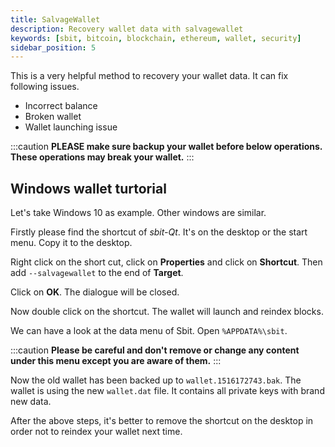 ```yaml
---
title: SalvageWallet
description: Recovery wallet data with salvagewallet
keywords: [sbit, bitcoin, blockchain, ethereum, wallet, security]
sidebar_position: 5
---
```


This is a very helpful method to recovery your wallet data. It can fix following issues.

 - Incorrect balance
 - Broken wallet
 - Wallet launching issue

:::caution
**PLEASE make sure backup your wallet before below operations. These operations may break your wallet.**
:::

## Windows wallet turtorial

Let's take Windows 10 as example. Other windows are similar.

Firstly please find the shortcut of *sbit-Qt*. It's on the desktop or the start menu. Copy it to the desktop.

Right click on the short cut, click on **Properties** and click on **Shortcut**. Then add `--salvagewallet` to the end of **Target**.

Click on **OK**. The dialogue will be closed.

Now double click on the shortcut. The wallet will launch and reindex blocks.

We can have a look at the data menu of Sbit. Open `%APPDATA%\sbit`.

:::caution
**Please be careful and don't remove or change any content under this menu except you are aware of them.**
:::

Now the old wallet has been backed up to `wallet.1516172743.bak`. The wallet is using the new `wallet.dat` file. It contains all private keys with brand new data.

After the above steps, it's better to remove the shortcut on the desktop in order not to reindex your wallet next time.